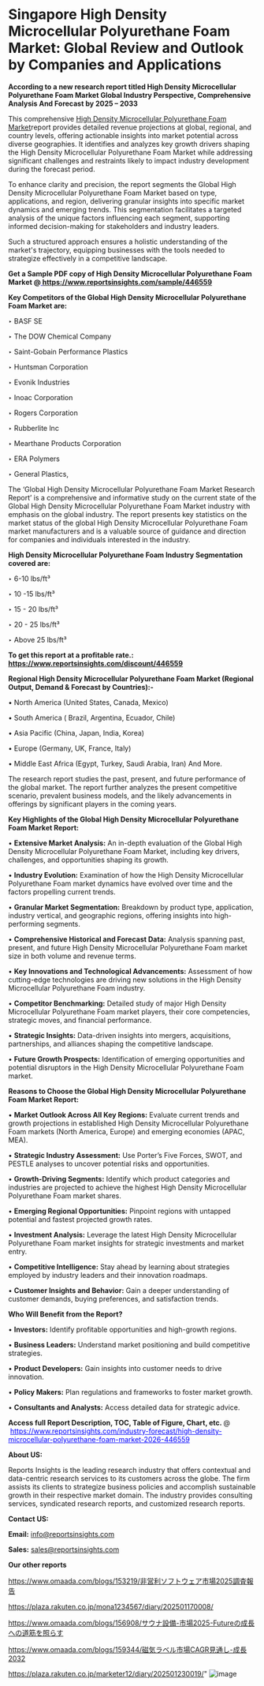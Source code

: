 # Singapore High Density Microcellular Polyurethane Foam Market: Global Review and Outlook by Companies and Applications

<strong>According to a new research report titled High Density Microcellular Polyurethane Foam Market Global Industry Perspective, Comprehensive Analysis And Forecast by 2025 – 2033</strong>

This comprehensive <a href=https://www.reportsinsights.com/sample/446559>High Density Microcellular Polyurethane Foam Market</a>report provides detailed revenue projections at global, regional, and country levels, offering actionable insights into market potential across diverse geographies. It identifies and analyzes key growth drivers shaping the High Density Microcellular Polyurethane Foam Market while addressing significant challenges and restraints likely to impact industry development during the forecast period.

To enhance clarity and precision, the report segments the Global High Density Microcellular Polyurethane Foam Market based on type, applications, and region, delivering granular insights into specific market dynamics and emerging trends. This segmentation facilitates a targeted analysis of the unique factors influencing each segment, supporting informed decision-making for stakeholders and industry leaders.

Such a structured approach ensures a holistic understanding of the market's trajectory, equipping businesses with the tools needed to strategize effectively in a competitive landscape.

<strong>Get a Sample PDF copy of High Density Microcellular Polyurethane Foam Market </strong><strong>@<a href=https://www.reportsinsights.com/sample/446559 style=color:#0000ff;> https://www.reportsinsights.com/sample/446559</a></strong></font>

<strong>Key Competitors of the Global High Density Microcellular Polyurethane Foam Market are:</strong>

‣ BASF SE

‣ The DOW Chemical Company

‣ Saint-Gobain Performance Plastics

‣ Huntsman Corporation

‣ Evonik Industries

‣ Inoac Corporation

‣ Rogers Corporation

‣ Rubberlite lnc

‣ Mearthane Products Corporation

‣ ERA Polymers

‣ General Plastics,

The ‘Global High Density Microcellular Polyurethane Foam Market Research Report’ is a comprehensive and informative study on the current state of the Global High Density Microcellular Polyurethane Foam Market industry with emphasis on the global industry. The report presents key statistics on the market status of the global High Density Microcellular Polyurethane Foam market manufacturers and is a valuable source of guidance and direction for companies and individuals interested in the industry.

<strong>High Density Microcellular Polyurethane Foam Industry Segmentation covered are:</strong>

‣ 6-10 lbs/ft³

‣ 10 -15 lbs/ft³

‣ 15 - 20 lbs/ft³

‣ 20 - 25 lbs/ft³

‣ Above 25 lbs/ft³

<strong>To get this report at a profitable rate.: <a href=https://www.reportsinsights.com/discount/446559 style=color:#0000ff;>https://www.reportsinsights.com/discount/446559</a></strong></font>

<strong>Regional High Density Microcellular Polyurethane Foam Market (Regional Output, Demand &amp; Forecast by Countries):-</strong>

• North America (United States, Canada, Mexico)

• South America ( Brazil, Argentina, Ecuador, Chile)

• Asia Pacific (China, Japan, India, Korea)

• Europe (Germany, UK, France, Italy)

• Middle East Africa (Egypt, Turkey, Saudi Arabia, Iran) And More.

The research report studies the past, present, and future performance of the global market. The report further analyzes the present competitive scenario, prevalent business models, and the likely advancements in offerings by significant players in the coming years.

<strong>Key Highlights of the Global High Density Microcellular Polyurethane Foam Market Report:</strong>

• <strong>Extensive Market Analysis:</strong> An in-depth evaluation of the Global High Density Microcellular Polyurethane Foam Market, including key drivers, challenges, and opportunities shaping its growth.

• <strong>Industry Evolution:</strong> Examination of how the High Density Microcellular Polyurethane Foam market dynamics have evolved over time and the factors propelling current trends.

• <strong>Granular Market Segmentation:</strong> Breakdown by product type, application, industry vertical, and geographic regions, offering insights into high-performing segments.

• <strong>Comprehensive Historical and Forecast Data:</strong> Analysis spanning past, present, and future High Density Microcellular Polyurethane Foam market size in both volume and revenue terms.

• <strong>Key Innovations and Technological Advancements:</strong> Assessment of how cutting-edge technologies are driving new solutions in the High Density Microcellular Polyurethane Foam industry.

• <strong>Competitor Benchmarking:</strong> Detailed study of major High Density Microcellular Polyurethane Foam market players, their core competencies, strategic moves, and financial performance.

• <strong>Strategic Insights:</strong> Data-driven insights into mergers, acquisitions, partnerships, and alliances shaping the competitive landscape.

• <strong>Future Growth Prospects:</strong> Identification of emerging opportunities and potential disruptors in the High Density Microcellular Polyurethane Foam market.

<strong>Reasons to Choose the Global High Density Microcellular Polyurethane Foam Market Report:</strong>

• <strong>Market Outlook Across All Key Regions:</strong> Evaluate current trends and growth projections in established High Density Microcellular Polyurethane Foam markets (North America, Europe) and emerging economies (APAC, MEA).

• <strong>Strategic Industry Assessment:</strong> Use Porter’s Five Forces, SWOT, and PESTLE analyses to uncover potential risks and opportunities.

• <strong>Growth-Driving Segments:</strong> Identify which product categories and industries are projected to achieve the highest High Density Microcellular Polyurethane Foam market shares.

• <strong>Emerging Regional Opportunities:</strong> Pinpoint regions with untapped potential and fastest projected growth rates.

• <strong>Investment Analysis:</strong> Leverage the latest High Density Microcellular Polyurethane Foam market insights for strategic investments and market entry.

• <strong>Competitive Intelligence:</strong> Stay ahead by learning about strategies employed by industry leaders and their innovation roadmaps.

• <strong>Customer Insights and Behavior:</strong> Gain a deeper understanding of customer demands, buying preferences, and satisfaction trends.

<strong>Who Will Benefit from the Report?</strong>

• <strong>Investors:</strong> Identify profitable opportunities and high-growth regions.

• <strong>Business Leaders:</strong> Understand market positioning and build competitive strategies.

• <strong>Product Developers:</strong> Gain insights into customer needs to drive innovation.

• <strong>Policy Makers:</strong> Plan regulations and frameworks to foster market growth.

• <strong>Consultants and Analysts:</strong> Access detailed data for strategic advice.
</ul>
<strong>Access full Report Description, TOC, Table of Figure, Chart, etc. </strong>@  <a href=https://www.reportsinsights.com/industry-forecast/high-density-microcellular-polyurethane-foam-market-2026-446559 style=color:#0000ff;>https://www.reportsinsights.com/industry-forecast/high-density-microcellular-polyurethane-foam-market-2026-446559</a></font>

<strong><strong>About US</strong>:</strong>

Reports Insights is the leading research industry that offers contextual and data-centric research services to its customers across the globe. The firm assists its clients to strategize business policies and accomplish sustainable growth in their respective market domain. The industry provides consulting services, syndicated research reports, and customized research reports.

<strong>Contact US:</strong>

<p class=""""><b>Email:</b> <a href=mailto:info@reportsinsights.com>info@reportsinsights.com</a></p>
<p class=""""><b>Sales:</b> <a href=mailto:sales@reportsinsights.com>sales@reportsinsights.com</a></p>

<strong>Our other reports</strong>

<a href=https://www.omaada.com/blogs/153219/非営利ソフトウェア市場2025調査報告>https://www.omaada.com/blogs/153219/非営利ソフトウェア市場2025調査報告</a>

<a href=https://plaza.rakuten.co.jp/mona1234567/diary/202501170008/>https://plaza.rakuten.co.jp/mona1234567/diary/202501170008/</a>

<a href=https://www.omaada.com/blogs/156908/サウナ設備-市場2025-Futureの成長への道筋を照らす>https://www.omaada.com/blogs/156908/サウナ設備-市場2025-Futureの成長への道筋を照らす</a>

<a href=https://www.omaada.com/blogs/159344/磁気ラベル市場CAGR見通し-成長2032>https://www.omaada.com/blogs/159344/磁気ラベル市場CAGR見通し-成長2032</a>

<a href=https://plaza.rakuten.co.jp/marketer12/diary/202501230019/>https://plaza.rakuten.co.jp/marketer12/diary/202501230019/</a>"
![image](https://github.com/user-attachments/assets/6cbc76d2-8998-44dd-b309-c3a413d539cf)
